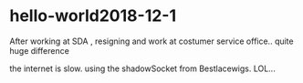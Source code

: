 # hello-world2018-12-1
After working at SDA , resigning and work at costumer service office.. quite huge difference


the internet is slow.  using the shadowSocket from Bestlacewigs.  LOL...
